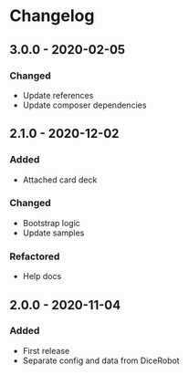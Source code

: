 # Changelog


## 3.0.0 - 2020-02-05

### Changed
- Update references
- Update composer dependencies


## 2.1.0 - 2020-12-02

### Added
- Attached card deck

### Changed
- Bootstrap logic
- Update samples

### Refactored
- Help docs


## 2.0.0 - 2020-11-04

### Added
- First release
- Separate config and data from DiceRobot
